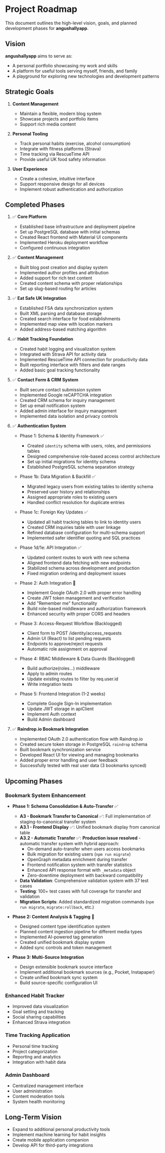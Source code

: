 # Project Roadmap

This document outlines the high-level vision, goals, and planned development phases for **angushallyapp**.

## Vision

**angushallyapp** aims to serve as:
- A personal portfolio showcasing my work and skills
- A platform for useful tools serving myself, friends, and family
- A playground for exploring new technologies and development patterns

## Strategic Goals

1. **Content Management**
   - Maintain a flexible, modern blog system
   - Showcase projects and portfolio items
   - Support rich media content

2. **Personal Tooling**
   - Track personal habits (exercise, alcohol consumption)
   - Integrate with fitness platforms (Strava)
   - Time tracking via RescueTime API
   - Provide useful UK food safety information

3. **User Experience**
   - Create a cohesive, intuitive interface
   - Support responsive design for all devices
   - Implement robust authentication and authorization

## Completed Phases

1. ✅ **Core Platform**
   - Established base infrastructure and deployment pipeline
   - Set up PostgreSQL database with initial schemas
   - Created React frontend with Material UI components
   - Implemented Heroku deployment workflow
   - Configured continuous integration

2. ✅ **Content Management**
   - Built blog post creation and display system
   - Implemented author profiles and attribution
   - Added support for rich text content
   - Created content schema with proper relationships
   - Set up slug-based routing for articles

3. ✅ **Eat Safe UK Integration**
   - Established FSA data synchronization system
   - Built XML parsing and database storage
   - Created search interface for food establishments
   - Implemented map view with location markers
   - Added address-based matching algorithm

4. ✅ **Habit Tracking Foundation**
   - Created habit logging and visualization system
   - Integrated with Strava API for activity data
   - Implemented RescueTime API connection for productivity data
   - Built reporting interface with filters and date ranges
   - Added basic goal tracking functionality

5. ✅ **Contact Form & CRM System**
   - Built secure contact submission system
   - Implemented Google reCAPTCHA integration
   - Created CRM schema for inquiry management
   - Set up email notification system
   - Added admin interface for inquiry management
   - Implemented data isolation and privacy controls

6. ✅ **Authentication System**
   - Phase 1: Schema & Identity Framework ✅
     - Created `identity` schema with users, roles, and permissions tables
     - Designed comprehensive role-based access control architecture
     - Set up initial migrations for identity schema
     - Established PostgreSQL schema separation strategy
   
   - Phase 1b: Data Migration & Backfill ✅
     - Migrated legacy users from existing tables to identity schema
     - Preserved user history and relationships
     - Assigned appropriate roles to existing users
     - Handled conflict resolution for duplicate entries
   
   - Phase 1c: Foreign Key Updates ✅
     - Updated all habit tracking tables to link to identity users
     - Created CRM inquiries table with user linkage
     - Refined database configuration for multi-schema support
     - Implemented safer identifier quoting and SQL practices
   
   - Phase 1d/1e: API Integration ✅
     - Updated content routes to work with new schema
     - Aligned frontend data fetching with new endpoints
     - Stabilized schema across development and production
     - Fixed migration ordering and deployment issues
   
   - Phase 2: Auth Integration 🔄
     - Implement Google OAuth 2.0 with proper error handling
     - Create JWT token management and verification
     - Add "Remember me" functionality
     - Build role-based middleware and authorization framework
     - Enhanced security with proper CORS and headers

   - Phase 3: Access-Request Workflow (Backlogged)
     - Client form to POST /identity/access_requests
     - Admin UI (React) to list pending requests
     - Endpoints to approve/reject requests
     - Automatic role assignment on approval

   - Phase 4: RBAC Middleware & Data Guards (Backlogged)
     - Build authorize(roles…) middleware
     - Apply to admin routes
     - Update existing routes to filter by req.user.id
     - Write integration tests

   - Phase 5: Frontend Integration (1-2 weeks)
     - Complete Google Sign-In implementation
     - Update JWT storage in apiClient
     - Implement Auth context
     - Build Admin dashboard

7. ✅ **Raindrop.io Bookmark Integration**
   - Implemented OAuth 2.0 authentication flow with Raindrop.io
   - Created secure token storage in PostgreSQL `raindrop` schema
   - Built bookmark synchronization service
   - Developed React UI for viewing and managing bookmarks
   - Added proper error handling and user feedback
   - Successfully tested with real user data (3 bookmarks synced)

## Upcoming Phases

### Bookmark System Enhancement
- **Phase 1: Schema Consolidation & Auto-Transfer** ✅
  - **A3 - Bookmark Transfer to Canonical** ✅: Full implementation of staging-to-canonical transfer system
  - **A3.1 - Frontend Display** ✅: Unified bookmark display from canonical table
  - **A3.2 - Automatic Transfer** ✅: **Production issue resolved** - automatic transfer system with hybrid approach:
    - On-demand auto-transfer when users access bookmarks
    - Bulk migration for existing users (`npm run migrate`)
    - OpenGraph metadata enrichment during transfer
    - Frontend notification system with transfer statistics
    - Enhanced API response format with `_metadata` object
    - Zero-downtime deployment with backward compatibility
  - **Data Validation**: Comprehensive validation system with 37 test cases
  - **Testing**: 100+ test cases with full coverage for transfer and validation
  - **Migration Scripts**: Added standardized migration commands (`npm run migrate`, `migrate:rollback`, etc.)

- **Phase 2: Content Analysis & Tagging** 🔄
  - Designed content type identification system
  - Planned content ingestion pipeline for different media types
  - Implemented AI-powered tag generation
  - Created unified bookmark display system
  - Added sync controls and token management

- **Phase 3: Multi-Source Integration**
  - Design extensible bookmark source interface
  - Implement additional bookmark sources (e.g., Pocket, Instapaper)
  - Create unified bookmark sync system
  - Build source-specific configuration UI

### Enhanced Habit Tracker
- Improved data visualization
- Goal setting and tracking
- Social sharing capabilities
- Enhanced Strava integration

### Time Tracking Application
- Personal time tracking
- Project categorization
- Reporting and analytics
- Integration with habit data

### Admin Dashboard
- Centralized management interface
- User administration
- Content moderation tools
- System health monitoring

## Long-Term Vision

- Expand to additional personal productivity tools
- Implement machine learning for habit insights
- Create mobile application companion
- Develop API for third-party integrations